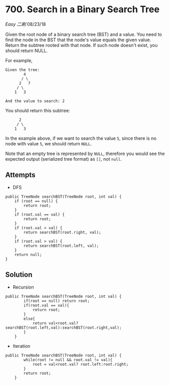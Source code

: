 # 700. Search in a Binary Search Tree
*Easy* *二刷*
08/23/18

Given the root node of a binary search tree (BST) and a value. You need to find the node in the BST that the node's value equals the given value. Return the subtree rooted with that node. If such node doesn't exist, you should return NULL.

For example,
```
Given the tree:
        4
       / \
      2   7
     / \
    1   3

And the value to search: 2
```
You should return this subtree:
```
      2     
     / \   
    1   3
```
In the example above, if we want to search the value ```5```, since there is no node with value ```5```, we should return ```NULL```.

Note that an empty tree is represented by ```NULL```, therefore you would see the expected output (serialized tree format) as ```[]```, not ```null```.

## Attempts
* DFS
```
public TreeNode searchBST(TreeNode root, int val) {
    if (root == null) {
        return root;
    }
    if (root.val == val) {
        return root;
    }
    if (root.val < val) {
        return searchBST(root.right, val);
    }
    if (root.val > val) {
        return searchBST(root.left, val);
    }
    return null;
}
```

## Solution
* Recursion
```
public TreeNode searchBST(TreeNode root, int val) {
        if(root == null) return root;
        if(root.val == val){
            return root;
        }
        else{
            return val<root.val? searchBST(root.left,val):searchBST(root.right,val);
        }
    }
```
* Iteration
```
public TreeNode searchBST(TreeNode root, int val) {
        while(root != null && root.val != val){
            root = val<root.val? root.left:root.right;
        }
        return root;
    }  
```      
